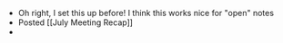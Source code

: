 - Oh right, I set this up before! I think this works nice for "open" notes
- Posted [[July Meeting Recap]]
-